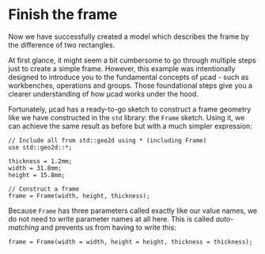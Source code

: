 # Finish the frame

Now we have successfully created a model which describes the frame by the difference of two rectangles.

At first glance, it might seem a bit cumbersome to go through multiple steps just to create a simple frame.
However, this example was intentionally designed to introduce you to the fundamental concepts of µcad - such as workbenches,
operations and groups.
Those foundational steps give you a clearer understanding of how µcad works under the hood.

Fortunately, µcad has a ready-to-go sketch to construct a frame geometry like we have constructed
in the `std` library: the `Frame` sketch.
Using it, we can achieve the same result as before but with a much simpler expression:

```µcad,frame
// Include all from std::geo2d using * (including Frame)
use std::geo2d::*;

thickness = 1.2mm;
width = 31.8mm;
height = 15.8mm;

// Construct a frame
frame = Frame(width, height, thickness);
```

Because `Frame` has three parameters called exactly like our value names,
we do not need to write parameter names at all here.
This is called *auto-matching* and prevents us from having to write this:

```µcad
frame = Frame(width = width, height = height, thickness = thickness);
```

